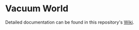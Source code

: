 # Vacuum World

Detailed documentation can be found in this repository's [Wiki](https://github.com/dicelab-rhul/vacuumworld/wiki).
